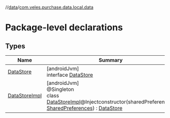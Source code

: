//[data](../../index.md)/[com.veles.purchase.data.local.data](index.md)

# Package-level declarations

## Types

| Name | Summary |
|---|---|
| [DataStore](-data-store/index.md) | [androidJvm]<br>interface [DataStore](-data-store/index.md) |
| [DataStoreImpl](-data-store-impl/index.md) | [androidJvm]<br>@Singleton<br>class [DataStoreImpl](-data-store-impl/index.md)@Injectconstructor(sharedPreferences: [SharedPreferences](https://developer.android.com/reference/kotlin/android/content/SharedPreferences.html)) : [DataStore](-data-store/index.md) |
